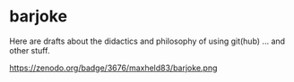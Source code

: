 barjoke
=======

Here are drafts about the didactics and philosophy of using git(hub) ... and other stuff.

https://zenodo.org/badge/3676/maxheld83/barjoke.png

